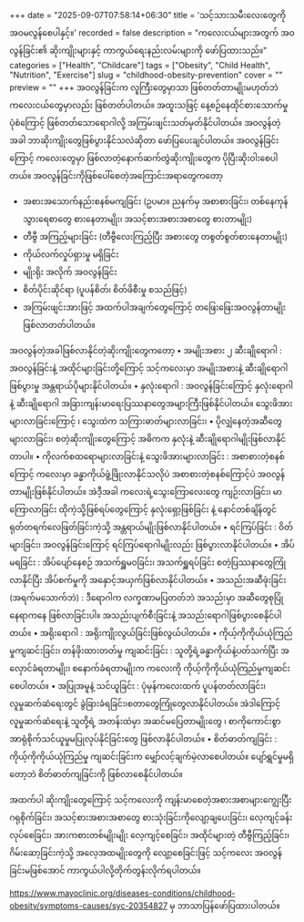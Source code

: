 +++
date = "2025-09-07T07:58:14+06:30"
title = 'သင့်သားသမီးလေးတွေကို အဝမလွန်စေပါနှင့်။'
recorded = false
description = "ကလေးငယ်များအတွက် အဝလွန်ခြင်း၏ ဆိုးကျိုးများနှင့် ကာကွယ်ရေးနည်းလမ်းများကို ဖော်ပြထားသည်။"
categories = ["Health", "Childcare"]
tags = ["Obesity", "Child Health", "Nutrition", "Exercise"]
slug = "childhood-obesity-prevention"
cover = ""
preview = ""
+++
အဝလွန်ခြင်းက လူကြီးတွေမှာသာ ဖြစ်တတ်တာမျိုးမဟုတ်ဘဲ ကလေးငယ်တွေမှာလည်း ဖြစ်တတ်ပါတယ်။ အထူးသဖြင့် နေ့စဉ်နေထိုင်စားသောက်မှုပုံစံကြောင့် ဖြစ်တတ်သောရောဂါလို့ အကြမ်းဖျင်းသတ်မှတ်နိုင်ပါတယ်။ အဝလွန်တဲ့အခါ ဘာဆိုးကျိုးတွေဖြစ်ပွားနိုင်သလဲဆိုတာ ဖော်ပြပေးချင်ပါတယ်။ အဝလွန်ခြင်းကြောင့် ကလေးတွေမှာ ဖြစ်လာတဲ့နောက်ဆက်တွဲဆိုးကျိုးတွေက ပိုပြီးဆိုးဝါးစေပါတယ်။
အဝလွန်ခြင်းကိုဖြစ်ပေါ်စေတဲ့အကြောင်းအရာတွေကတော့

- အစားအသောက်နည်းစနစ်မကျခြင်း (ဥပမာ။ ညနက်မှ အစာစားခြင်း၊ တစ်နေကုန် သွားရေစာတွေ စားနေတာမျိုး၊ အသင့်စားအစားအစာတွေ စားတာမျိုး)
- တီဗွီ အကြည့်များခြင်း (တီဗွီလေးကြည့်ပြီး အစားတွေ တစွတ်စွတ်စားနေတာမျိုး)
- ကိုယ်လက်လှုပ်ရှားမှု မရှိခြင်း
- မျိုးရိုး အလိုက် အဝလွန်ခြင်း
- စိတ်ပိုင်းဆိုင်ရာ (ပူပန်စိတ်၊ စိတ်ဖိစီးမှု စသည်ဖြင့်)
- အကြမ်းဖျင်းအားဖြင့် အထက်ပါအချက်တွေကြောင့် တဖြေးဖြေးအဝလွန်တာမျိုးဖြစ်လာတတ်ပါတယ်။

အဝလွန်တဲ့အခါဖြစ်လာနိုင်တဲ့ဆိုးကျိုးတွေကတော့
• အမျိုးအစား ၂ ဆီးချိုရောဂါ : အဝလွန်ခြင်းနဲ့ အထိုင်များခြင်းတို့ကြောင့် သင့်ကလေးမှာ အမျိုးအစားနဲ့ ဆီးချိုရောဂါဖြစ်ပွားမှု အန္တရာယ်ပိုများနိုင်ပါတယ်။
• နှလုံးရောဂါ : အဝလွန်ခြင်းကြောင့် နှလုံးရောဂါ နဲ့ ဆီးချိုရောဂါ အခြားကျန်းမာရေးပြဿနာတွေအများကြီးဖြစ်နိုင်ပါတယ်။ သွေးဖိအားများလာခြင်းကြောင့် ၊ သွေးထဲက သကြားဓာတ်များလာခြင်း၊
• ပိုလျှံနေတဲ့အဆီတွေ များလာခြင်း၊ စတဲ့ဆိုးကျိုးတွေကြောင့် အဓိကက နှလုံးနဲ့ ဆီးချိုရောဂါမျိုးဖြစ်လာနိုင်တာပါ။
• ကိုလက်စထရောများလာခြင်းနဲ့ သွေးဖိအားများလာခြင်း : အစာစားတဲ့စနစ်ကြောင့် ကလေးမှာ ခန္ဓာကိုယ်ဖွံ့ဖြိုးလာနိုင်သလိုပဲ အစာစားတဲ့စနစ်ကြောင့်ပဲ အဝလွန်တာမျိုးဖြစ်နိုင်ပါတယ်။ အဲဒီ့အခါ ကလေးရဲ့သွေးကြောလေးတွေ ကျဉ်းလာခြင်း၊ မာကြောလာခြင်း ထိုကဲ့သို့ဖြစ်ရပ်တွေကြောင့် နှလုံးရှော့ဖြစ်ခြင်း နဲ့ နောင်တစ်ချိန်တွင် ရုတ်တရက်လေဖြတ်ခြင်းကဲ့သို့ အန္တရာယ်မျိုးဖြစ်လာနိုင်ပါတယ်။
• ရင်ကြပ်ခြင်း : ဝိတ်များခြင်း၊ အဝလွန်ခြင်းကြောင့် ရင်ကြပ်ရောဂါမျိုးလည်း ဖြစ်ပွားလာနိုင်ပါတယ်။
• အိပ်မရခြင်း : အိပ်ပျော်နေစဉ် အသက်ရှူမဝခြင်း၊ အသက်ရှူရပ်ခြင်း စတဲ့ပြဿနာတွေကြုံလာနိုင်ပြီး အိပ်စက်မှုကို အနှောင့်အယှက်ဖြစ်လာနိုင်ပါတယ်။
• အသည်းအဆီဖုံးခြင်း (အရက်မသောက်ဘဲ) : ဒီရောဂါက လက္ခဏာမပြတတ်ဘဲ အသည်းမှာ အဆီတွေစုပြုံနေရာကနေ ဖြစ်လာခြင်းပါ။ အသည်းပျက်စီးခြင်းနဲ့ အသည်းရောဂါဖြစ်ပွားစေနိုင်ပါတယ်။
• အရိုးရောဂါ : အရိုးကျိုးလွယ်ခြင်းဖြစ်လွယ်ပါတယ်။
• ကိုယ့်ကိုကိုယ်ယုံကြည်မှုကျဆင်းခြင်း၊ တန်ဖိုးထားတတ်မှု ကျဆင်းခြင်း : သူတို့ရဲ့ခန္ဓာကိုယ်နဲ့ပတ်သက်ပြီး အလှောင်ခံရတာမျိုး၊ စနောက်ခံရတာမျိုးက ကလေးကို ကိုယ့်ကိုကိုယ်ယုံကြည်မှုကျဆင်းစေပါတယ်။
• အပြုအမူနဲ့ သင်ယူခြင်း : ပုံမှန်ကလေးထက် ပူပန်တတ်လာခြင်း၊ လူမှုဆက်ဆံရေးတွင် ခွဲခြားခံရခြင်း၊စတာတွေကြုံတွေလာနိုင်ပါတယ်။ အဲဒါကြောင့် လူမှုဆက်ဆံရေးနဲ့ သူတို့ရဲ့ အတန်းထဲမှာ အဆင်မပြေတာမျိုးတွေ ၊ စာကိုကောင်းစွာ အာရုံစိုက်သင်ယူမှုမပြုလုပ်နိုင်ခြင်းတွေ ဖြစ်လာနိုင်ပါတယ်။
• စိတ်ဓာတ်ကျခြင်း : ကိုယ့်ကိုကိုယ်ယုံကြည်မှု ကျဆင်းခြင်းက မျှော်လင့်ချက်မဲ့လာစေပါတယ်။ ပျော်ရွှင်မှုမရှိတော့ဘဲ စိတ်ဓာတ်ကျခြင်းကို ဖြစ်လာစေနိုင်ပါတယ်။

အထက်ပါ ဆိုးကျိုးတွေကြောင့် သင့်ကလေးကို ကျန်းမာစေတဲ့အစားအစာများကျွေးပြီး ဂရုစိုက်ခြင်း၊ အသင့်စားအစားအစာတွေ စားသုံးခြင်းကိုလျော့ချပေးခြင်း၊ လေ့ကျင့်ခန်း လုပ်စေခြင်း၊ အားကစားတစ်မျိုးမျိုး လေ့ကျင့်စေခြင်း၊ အထိုင်များတဲ့ တီဗွီကြည့်ခြင်း၊ ဂိမ်းဆော့ခြင်းကဲ့သို့ အလေ့အထမျိုးတွေကို လျော့စေခြင်းဖြင့် သင့်ကလေး အဝလွန်ခြင်းမဖြစ်အောင် ကာကွယ်ပါလို့တိုက်တွန်းလိုက်ရပါတယ်။

https://www.mayoclinic.org/diseases-conditions/childhood-obesity/symptoms-causes/syc-20354827 မှ ဘာသာပြန်ဖော်ပြထားပါတယ်။